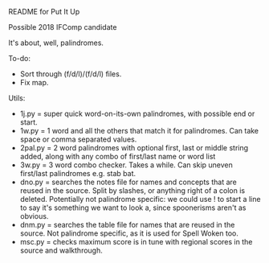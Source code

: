 README for Put It Up

Possible 2018 IFComp candidate

It's about, well, palindromes.

To-do:

* Sort through (f/d/l)/(f/d/l) files.
* Fix map.

Utils:

* 1j.py = super quick word-on-its-own palindromes, with possible end or start.
* 1w.py = 1 word and all the others that match it for palindromes. Can take space or comma separated values.
* 2pal.py = 2 word palindromes with optional first, last or middle string added, along with any combo of first/last name or word list
* 3w.py = 3 word combo checker. Takes a while. Can skip uneven first/last palindromes e.g. stab bat.
* dno.py = searches the notes file for names and concepts that are reused in the source. Split by slashes, or anything right of a colon is deleted. Potentially not palindrome specific: we could use ! to start a line to say it's something we want to look a, since spoonerisms aren't as obvious.
* dnm.py = searches the table file for names that are reused in the source. Not palindrome specific, as it is used for Spell Woken too.
* msc.py = checks maximum score is in tune with regional scores in the source and walkthrough.